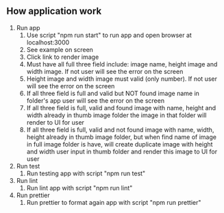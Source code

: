 ## How application work 

1. Run app
   1. Use script "npm run start" to run app and open browser at localhost:3000
   2. See example on screen 
   3. Click link to render image 
   4. Must have all full three field include: image name, height image and width image. If not user will see the error on the screen 
   5. Height image and width image must valid (only number). If not user will see the error on the screen 
   6. If all three field is full and valid but NOT found image name in folder's app user will see the error on the screen 
   7. If all three field is full, valid and found image with name, height and width already in thumb image folder the image in that folder will render to UI for user
   8. If all three field is full, valid and not found image with name, width, height already in thumb image folder, but when find name of image in full image folder is have, will create duplicate image with height and width user input in thumb folder and render this image to UI for user
2. Run test
   1. Run testing app with script "npm run test"
3. Run lint
   1. Run lint app with script "npm run lint"
4. Run prettier
   1. Run prettier to format again app with script "npm run prettier"

